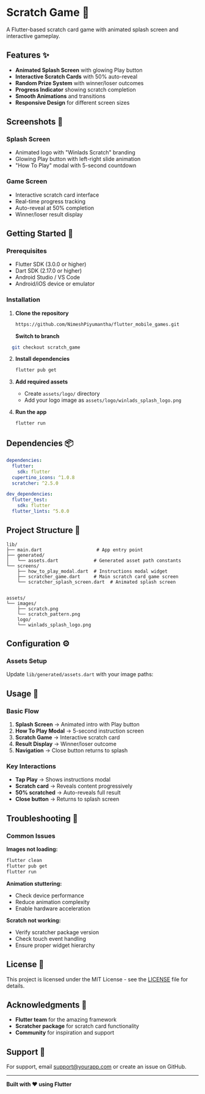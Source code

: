 # Scratch Game 🎰

A Flutter-based scratch card game with animated splash screen and interactive gameplay.

## Features ✨

- **Animated Splash Screen** with glowing Play button
- **Interactive Scratch Cards** with 50% auto-reveal
- **Random Prize System** with winner/loser outcomes
- **Progress Indicator** showing scratch completion
- **Smooth Animations** and transitions
- **Responsive Design** for different screen sizes

## Screenshots 📱

### Splash Screen

- Animated logo with "Winlads Scratch" branding
- Glowing Play button with left-right slide animation
- "How To Play" modal with 5-second countdown

### Game Screen

- Interactive scratch card interface
- Real-time progress tracking
- Auto-reveal at 50% completion
- Winner/loser result display

## Getting Started 🚀

### Prerequisites

- Flutter SDK (3.0.0 or higher)
- Dart SDK (2.17.0 or higher)
- Android Studio / VS Code
- Android/iOS device or emulator

### Installation

1. **Clone the repository**
   ```bash
   https://github.com/NimeshPiyumantha/flutter_mobile_games.git
   ```
   **Switch to branch**

 ```bash
   git checkout scratch_game
   ```

2. **Install dependencies**
   ```bash
   flutter pub get
   ```

3. **Add required assets**
    - Create `assets/logo/` directory
    - Add your logo image as `assets/logo/winlads_splash_logo.png`

4. **Run the app**
   ```bash
   flutter run
   ```

## Dependencies 📦

```yaml
dependencies:
  flutter:
    sdk: flutter
  cupertino_icons: ^1.0.8
  scratcher: ^2.5.0

dev_dependencies:
  flutter_test:
    sdk: flutter
  flutter_lints: ^5.0.0
```

## Project Structure 📁

```
lib/
├── main.dart                    # App entry point
├── generated/
│   └── assets.dart             # Generated asset path constants
└── screens/
    ├── how_to_play_modal.dart  # Instructions modal widget
    ├── scratcher_game.dart     # Main scratch card game screen
    └── scratcher_splash_screen.dart  # Animated splash screen


assets/
└── images/
    ├── scratch.png        
    └── scratch_pattern.png  
    logo/
    └── winlads_splash_logo.png
 ```    

## Configuration ⚙️

### Assets Setup

Update `lib/generated/assets.dart` with your image paths:

## Usage 📖

### Basic Flow

1. **Splash Screen** → Animated intro with Play button
2. **How To Play Modal** → 5-second instruction screen
3. **Scratch Game** → Interactive scratch card
4. **Result Display** → Winner/loser outcome
5. **Navigation** → Close button returns to splash

### Key Interactions

- **Tap Play** → Shows instructions modal
- **Scratch card** → Reveals content progressively
- **50% scratched** → Auto-reveals full result
- **Close button** → Returns to splash screen

## Troubleshooting 🔧

### Common Issues

**Images not loading:**

```bash
flutter clean
flutter pub get
flutter run
```

**Animation stuttering:**

- Check device performance
- Reduce animation complexity
- Enable hardware acceleration

**Scratch not working:**

- Verify scratcher package version
- Check touch event handling
- Ensure proper widget hierarchy

## License 📄

This project is licensed under the MIT License - see the [LICENSE](LICENSE) file for details.

## Acknowledgments 👏

- **Flutter team** for the amazing framework
- **Scratcher package** for scratch card functionality
- **Community** for inspiration and support

## Support 💬

For support, email support@yourapp.com or create an issue on GitHub.

---

**Built with ❤️ using Flutter**